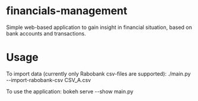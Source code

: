 # financials-management

Simple web-based application to gain insight in financial situation, based on bank accounts and transactions.

# Usage
To import data (currently only Rabobank csv-files are supported): ./main.py --import-rabobank-csv CSV_A.csv

To use the application: bokeh serve --show main.py
